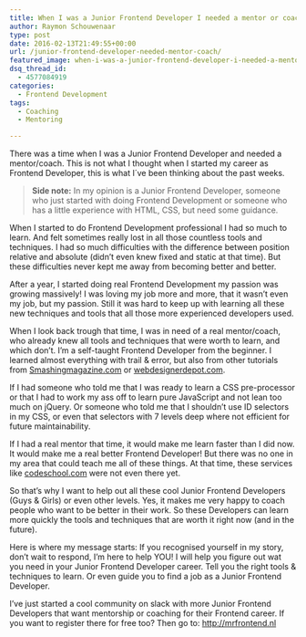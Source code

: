 ```yaml
---
title: When I was a Junior Frontend Developer I needed a mentor or coach!
author: Raymon Schouwenaar
type: post
date: 2016-02-13T21:49:55+00:00
url: /junior-frontend-developer-needed-mentor-coach/
featured_image: when-i-was-a-junior-frontend-developer-i-needed-a-mentor-or-coach.jpg
dsq_thread_id:
  - 4577084919
categories:
  - Frontend Development
tags:
  - Coaching
  - Mentoring

---
```

There was a time when I was a Junior Frontend Developer and needed a mentor/coach. This is not what I thought when I started my career as Frontend Developer, this is what I´ve been thinking about the past weeks.

> **Side note:** In my opinion is a Junior Frontend Developer, someone who just started with doing Frontend Development or someone who has a little experience with HTML, CSS, but need some guidance.

When I started to do Frontend Development professional I had so much to learn. And felt sometimes really lost in all those countless tools and techniques. I had so much difficulties with the difference between position relative and absolute (didn&#8217;t even knew fixed and static at that time). But these difficulties never kept me away from becoming better and better.

After a year, I started doing real Frontend Development my passion was growing massively! I was loving my job more and more, that it wasn&#8217;t even my job, but my passion. Still it was hard to keep up with learning all these new techniques and tools that all those more experienced developers used.

When I look back trough that time, I was in need of a real mentor/coach, who already knew all tools and techniques that were worth to learn, and which don&#8217;t. I&#8217;m a self-taught Frontend Developer from the beginner. I learned almost everything with trail & error, but also from other tutorials from <a href="http://smashingmagazine.com" target="_blank">Smashingmagazine.com</a> or <a href="http://webdesignerdepot.com" target="_blank">webdesignerdepot.com</a>.

If I had someone who told me that I was ready to learn a CSS pre-processor or that I had to work my ass off to learn pure JavaScript and not lean too much on jQuery. Or someone who told me that I shouldn&#8217;t use ID selectors in my CSS, or even that selectors with 7 levels deep where not efficient for future maintainability.

If I had a real mentor that time, it would make me learn faster than I did now. It would make me a real better Frontend Developer! But there was no one in my area that could teach me all of these things. At that time, these services like <a href="http://codeschool.com" target="_blank">codeschool.com</a> were not even there yet.

So that&#8217;s why I want to help out all these cool Junior Frontend Developers (Guys & Girls) or even other levels. Yes, it makes me very happy to coach people who want to be better in their work. So these Developers can learn more quickly the tools and techniques that are worth it right now (and in the future).

Here is where my message starts: If you recognised yourself in my story, don&#8217;t wait to respond, I&#8217;m here to help YOU! I will help you figure out wat you need in your Junior Frontend Developer career. Tell you the right tools & techniques to learn. Or even guide you to find a job as a Junior Frontend Developer.

I&#8217;ve just started a cool community on slack with more Junior Frontend Developers that want mentorship or coaching for their Frontend career. If you want to register there for free too? Then go to: <a href="http://mrfrontend.nl" target="_blank">http://mrfrontend.nl</a>